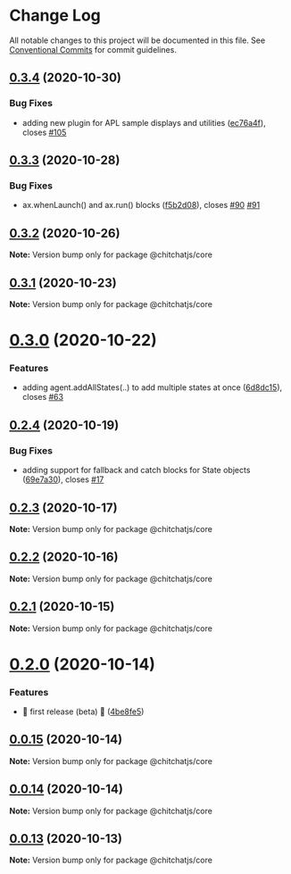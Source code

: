 # Change Log

All notable changes to this project will be documented in this file.
See [Conventional Commits](https://conventionalcommits.org) for commit guidelines.

## [0.3.4](https://github.com/chitchat/chitchatjs/compare/@chitchatjs/core@0.3.3...@chitchatjs/core@0.3.4) (2020-10-30)


### Bug Fixes

* adding new plugin for APL sample displays and utilities ([ec76a4f](https://github.com/chitchat/chitchatjs/commit/ec76a4f00341fa7ff9a9ef301d9656ee84736a9a)), closes [#105](https://github.com/chitchat/chitchatjs/issues/105)





## [0.3.3](https://github.com/chitchat/chitchatjs/compare/@chitchatjs/core@0.3.2...@chitchatjs/core@0.3.3) (2020-10-28)


### Bug Fixes

* ax.whenLaunch() and ax.run() blocks ([f5b2d08](https://github.com/chitchat/chitchatjs/commit/f5b2d082a3700222c7b64e900c61fd9e98b365ae)), closes [#90](https://github.com/chitchat/chitchatjs/issues/90) [#91](https://github.com/chitchat/chitchatjs/issues/91)





## [0.3.2](https://github.com/chitchat/chitchatjs/compare/@chitchatjs/core@0.3.1...@chitchatjs/core@0.3.2) (2020-10-26)

**Note:** Version bump only for package @chitchatjs/core





## [0.3.1](https://github.com/chitchat/chitchatjs/compare/@chitchatjs/core@0.3.0...@chitchatjs/core@0.3.1) (2020-10-23)

**Note:** Version bump only for package @chitchatjs/core





# [0.3.0](https://github.com/chitchat/chitchatjs/compare/@chitchatjs/core@0.2.4...@chitchatjs/core@0.3.0) (2020-10-22)


### Features

* adding agent.addAllStates(..) to add multiple states at once ([6d8dc15](https://github.com/chitchat/chitchatjs/commit/6d8dc15a06e54b889a6af6797e2b975d39b6fb91)), closes [#63](https://github.com/chitchat/chitchatjs/issues/63)





## [0.2.4](https://github.com/chitchat/chitchatjs/compare/@chitchatjs/core@0.2.3...@chitchatjs/core@0.2.4) (2020-10-19)


### Bug Fixes

* adding support for fallback and catch blocks for State objects ([69e7a30](https://github.com/chitchat/chitchatjs/commit/69e7a30ffbc0bc67d6eaa0fa2c1b379749e78fed)), closes [#17](https://github.com/chitchat/chitchatjs/issues/17)





## [0.2.3](https://github.com/chitchat/chitchatjs/compare/@chitchatjs/core@0.2.2...@chitchatjs/core@0.2.3) (2020-10-17)

**Note:** Version bump only for package @chitchatjs/core





## [0.2.2](https://github.com/chitchat/chitchatjs/compare/@chitchatjs/core@0.2.1...@chitchatjs/core@0.2.2) (2020-10-16)

**Note:** Version bump only for package @chitchatjs/core





## [0.2.1](https://github.com/chitchat/chitchatjs/compare/@chitchatjs/core@0.2.0...@chitchatjs/core@0.2.1) (2020-10-15)

**Note:** Version bump only for package @chitchatjs/core





# [0.2.0](https://github.com/kevindra/chitchatjs/compare/@chitchatjs/core@0.0.15...@chitchatjs/core@0.2.0) (2020-10-14)


### Features

* 🎉 first release (beta) 🎉 ([4be8fe5](https://github.com/kevindra/chitchatjs/commit/4be8fe50072d52547d2da83c069f4de3b12ef194))





## [0.0.15](https://github.com/kevindra/chitchatjs/compare/@chitchatjs/core@0.0.14...@chitchatjs/core@0.0.15) (2020-10-14)

**Note:** Version bump only for package @chitchatjs/core





## [0.0.14](https://github.com/kevindra/chitchatjs/compare/@chitchatjs/core@0.0.13...@chitchatjs/core@0.0.14) (2020-10-14)

**Note:** Version bump only for package @chitchatjs/core





## [0.0.13](https://github.com/kevindra/chitchatjs/compare/@chitchatjs/core@0.0.12...@chitchatjs/core@0.0.13) (2020-10-13)

**Note:** Version bump only for package @chitchatjs/core
